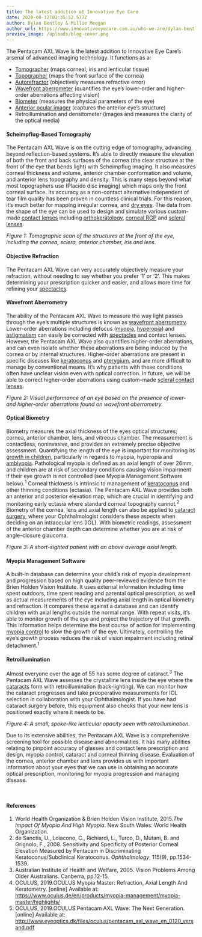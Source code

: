 ```yaml
---
title: The latest addition at Innovative Eye Care
date: 2020-08-12T03:35:52.577Z
author: Dylan Bentley & Millie Meegan
author_url: https://www.innovativeeyecare.com.au/who-we-are/dylan-bentley
preview_image: /uploads/blog-cover.png
---
```



<div class="employee-heading">

The Pentacam AXL Wave is the latest addition to Innovative Eye Care’s arsenal of advanced imaging technology. It functions as a:

* <a href="https://www.innovativeeyecare.com.au/what-we-do/corneal-tomography">Tomographer</a> (maps corneal, iris and lenticular tissue)
* <a href="https://www.innovativeeyecare.com.au/what-we-do/corneal-topography">Topographer</a> (maps the front surface of the cornea)
* <a href="https://www.innovativeeyecare.com.au/what-we-do/auto-phoropter">Autorefractor</a> (objectively measures refractive error)
* <a href="https://www.innovativeeyecare.com.au/what-we-do/wavefront-aberrometry">Wavefront aberrometer</a> (quantifies the eye’s lower-order and higher-order aberrations affecting vision)
* <a href="https://www.innovativeeyecare.com.au/what-we-do/optical-biometry">Biometer</a> (measures the physical parameters of the eye)
* <a href="https://www.innovativeeyecare.com.au/what-we-do/anterior-imaging">Anterior ocular imager</a> (captures the anterior eye’s structure)
* Retroillumination and densitometer (images and measures the clarity of the optical media)

</div>

#### Scheimpflug-Based Tomography

The Pentacam AXL Wave is on the cutting edge of tomography, advancing beyond reflection-based systems. It’s able to directly measure the elevation of both the front and back surfaces of the cornea (the clear structure at the front of the eye that bends light) with Scheimpflug imaging. It also measures corneal thickness and volume, anterior chamber conformation and volume, and anterior lens topography and density. This is many steps beyond what most topographers use (Placido disc imaging) which maps only the front corneal surface. Its accuracy as a non-contact alternative independent of tear film quality has been proven in countless clinical trials. For this reason, it’s much better for mapping irregular cornea, and [dry eyes](https://www.innovativeeyecare.com.au/what-we-do/dry-eye-disease). The data from the shape of the eye can be used to design and simulate various custom-made [contact lenses](https://www.innovativeeyecare.com.au/what-we-do/contact-lenses) including [orthokeratology](https://www.innovativeeyecare.com.au/what-we-do/orthokeratology-corneal-reshaping), [corneal RGP](https://www.innovativeeyecare.com.au/what-we-do/gas-permeable-contact-lenses) and [scleral lenses](https://www.innovativeeyecare.com.au/what-we-do/scleral-contact-lenses).

*Figure 1: Tomographic scan of the structures at the front of the eye, including the cornea, sclera, anterior chamber, iris and lens.*

#### Objective Refraction

The Pentacam AXL Wave can very accurately objectively measure your refraction, without needing to say whether you prefer ‘1’ or ‘2’. This makes determining your prescription quicker and easier, and allows more time for refining your [spectacles](https://www.innovativeeyecare.com.au/what-we-do/glasses).

#### Wavefront Aberrometry

The ability of the Pentacam AXL Wave to measure the way light passes through the eye’s multiple structures is known as [wavefront aberrometry](https://www.innovativeeyecare.com.au/what-we-do/wavefront-aberrometry). Lower-order aberrations including defocus ([myopia](https://www.innovativeeyecare.com.au/what-we-do/myopia), [hyperopia](innovativeeyecare.com.au/what-we-do/hyperopia)) and [astigmatism](https://www.innovativeeyecare.com.au/what-we-do/astigmatism) can easily be corrected with [spectacles](https://www.innovativeeyecare.com.au/what-we-do/glasses) and contact lenses. However, the Pentacam AXL Wave also quantifies higher-order aberrations, and can even isolate whether these aberrations are being induced by the cornea or by internal structures. Higher-order aberrations are present in specific diseases like [keratoconus](https://www.innovativeeyecare.com.au/what-we-do/keratoconus) and [pterygium](https://www.innovativeeyecare.com.au/what-we-do/pterygium-pinguecula), and are more difficult to manage by conventional means. It’s why patients with these conditions often have unclear vision even with optical correction. In future, we will be able to correct higher-order aberrations using custom-made [scleral contact lenses](https://www.innovativeeyecare.com.au/what-we-do/scleral-contact-lenses).

*Figure 2: Visual performance of an eye based on the presence of lower- and higher-order aberrations found on wavefront aberrometry.*

#### Optical Biometry

Biometry measures the axial thickness of the eyes optical structures; cornea, anterior chamber, lens, and vitreous chamber. The measurement is contactless, noninvasive, and provides an extremely precise objective assessment. Quantifying the length of the eye is important for monitoring its [growth in children](https://www.innovativeeyecare.com.au/what-we-do/myopia-control), particularly in regards to myopia, hyperopia and [amblyopia](https://www.innovativeeyecare.com.au/what-we-do/amblyopia). Pathological myopia is defined as an axial length of over 26mm, and children are at risk of secondary conditions causing vision impairment if their eye growth is not controlled (see Myopia Management Software below).<sup>1</sup> Corneal thickness is intrinsic to management of [keratoconus](https://www.innovativeeyecare.com.au/what-we-do/keratoconus) and other thinning conditions (ectasia). The Pentacam AXL Wave provides both an anterior and posterior elevation map, which are crucial in identifying and monitoring early ectasia where standard corneal topography cannot.<sup>2</sup> Biometry of the cornea, lens and axial length can also be applied to [cataract surgery](https://www.innovativeeyecare.com.au/what-we-do/cataract), where your Ophthalmologist considers these aspects when deciding on an intraocular lens (IOL). With biometric readings, assessment of the anterior chamber depth can determine whether you are at risk of angle-closure glaucoma.

*Figure 3: A short-sighted patient with an above average axial length.*

#### Myopia Management Software

A built-in database can determine your child’s risk of myopia development and progression based on high quality peer-reviewed evidence from the Brien Holden Vision Institute. It uses external information including time spent outdoors, time spent reading and parental optical prescription, as well as actual measurements of the eye including axial length in optical biometry and refraction. It compares these against a database and can identify children with axial lengths outside the normal range. With repeat visits, it’s able to monitor growth of the eye and project the trajectory of that growth. This information helps determine the best course of action for implementing [myopia control](https://www.innovativeeyecare.com.au/what-we-do/myopia-control) to slow the growth of the eye. Ultimately, controlling the eye’s growth process reduces the risk of vision impairment including retinal detachment.<sup>1</sup>

#### Retroillumination

Almost everyone over the age of 55 has some degree of cataract.<sup>3</sup> The Pentacam AXL Wave assesses the crystalline lens inside the eye where the [cataracts](https://www.innovativeeyecare.com.au/what-we-do/cataract) form with retroillumination (back-lighting). We can monitor how the cataract progresses and take preoperative measurements for IOL selection in collaboration with your Ophthalmologist. If you have had cataract surgery before, this equipment also checks that your new lens is positioned exactly where it needs to be.

*Figure 4: A small, spoke-like lenticular opacity seen with retroillumination.*

Due to its extensive abilities, the Pentacam AXL Wave is a comprehensive screening tool for possible disease and abnormalities. It has many abilities relating to pinpoint accuracy of glasses and contact lens prescription and design, myopia control, cataract and corneal thinning disease. Evaluation of the cornea, anterior chamber and lens provides us with important information about your eyes that we can use in obtaining an accurate optical prescription, monitoring for myopia progression and managing disease.

<br>

#### References

1. World Health Organization & Brien Holden Vision Institute, 2015.*The Impact Of Myopia And High Myopia*. New South Wales: World Health Organization.
2. de Sanctis, U., Loiacono, C., Richiardi, L., Turco, D., Mutani, B. and Grignolo, F., 2008. Sensitivity and Specificity of Posterior Corneal Elevation Measured by Pentacam in Discriminating Keratoconus/Subclinical Keratoconus. *Ophthalmology*, 115(9), pp.1534-1539.
3. Australian Institute of Health and Welfare, 2005. Vision Problems Among Older Australians. Canberra, pp.12-15.
4. OCULUS, 2019.OCULUS Myopia Master: Refraction, Axial Length And Keratometry. \[online] Available at: https://www.oculus.de/en/products/myopia-management/myopia-master/highlights/
5. OCULUS, 2019.OCULUS Pentacam AXL Wave: The Next Generation. \[online] Available at: http://www.eyeoptics.dk/files/oculus/pentacam_axl_wave_en_0120_versand.pdf